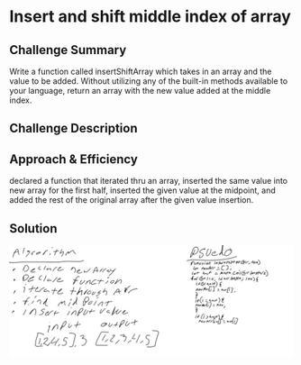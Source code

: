 # Insert and shift middle index of array

## Challenge Summary
<!-- Short summary or background information -->
Write a function called insertShiftArray which takes in an array and the value to be added. Without utilizing any of the built-in methods available to your language, return an array with the new value added at the middle index.

## Challenge Description
<!-- Description of the challenge -->

## Approach & Efficiency
<!-- What approach did you take? Why? What is the Big O space/time for this approach? -->
declared a function that iterated thru an array, inserted the same value into new array for the first half, inserted the given value at the midpoint, and added the rest of the original array after the given value insertion.

## Solution
<!-- Embedded whiteboard image -->
![WhiteBoard](whiteboard.png)
